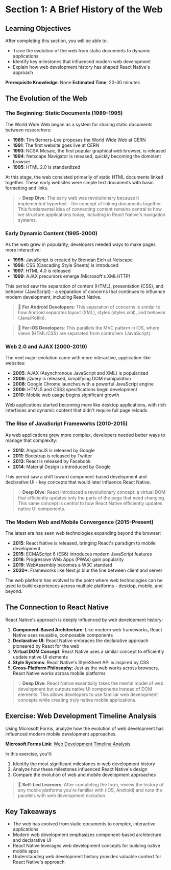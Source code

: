 # Section 1: A Brief History of the Web

## Learning Objectives
After completing this section, you will be able to:
- Trace the evolution of the web from static documents to dynamic applications
- Identify key milestones that influenced modern web development
- Explain how web development history has shaped React Native's approach

**Prerequisite Knowledge**: None
**Estimated Time**: 20-30 minutes

## The Evolution of the Web

### The Beginning: Static Documents (1989-1995)

The World Wide Web began as a system for sharing static documents between researchers:

- **1989**: Tim Berners-Lee proposes the World Wide Web at CERN
- **1991**: The first website goes live at CERN
- **1993**: NCSA Mosaic, the first popular graphical web browser, is released
- **1994**: Netscape Navigator is released, quickly becoming the dominant browser
- **1995**: HTML 2.0 is standardized

At this stage, the web consisted primarily of static HTML documents linked together. These early websites were simple text documents with basic formatting and links.

> 💡 **Deep Dive**: The early web was revolutionary because it implemented hypertext - the concept of linking documents together. This fundamental idea of connecting content remains central to how we structure applications today, including in React Native's navigation systems.

### Early Dynamic Content (1995-2000)

As the web grew in popularity, developers needed ways to make pages more interactive:

- **1995**: JavaScript is created by Brendan Eich at Netscape
- **1996**: CSS (Cascading Style Sheets) is introduced
- **1997**: HTML 4.0 is released
- **1999**: AJAX precursors emerge (Microsoft's XMLHTTP)

This period saw the separation of content (HTML), presentation (CSS), and behavior (JavaScript) - a separation of concerns that continues to influence modern development, including React Native.

> 🔄 **For Android Developers**: This separation of concerns is similar to how Android separates layout (XML), styles (styles.xml), and behavior (Java/Kotlin).

> 🔄 **For iOS Developers**: This parallels the MVC pattern in iOS, where views (HTML/CSS) are separated from controllers (JavaScript).

### Web 2.0 and AJAX (2000-2010)

The next major evolution came with more interactive, application-like websites:

- **2005**: AJAX (Asynchronous JavaScript and XML) is popularized
- **2006**: jQuery is released, simplifying DOM manipulation
- **2008**: Google Chrome launches with a powerful JavaScript engine
- **2009**: HTML5 and CSS3 specifications begin development
- **2010**: Mobile web usage begins significant growth

Web applications started becoming more like desktop applications, with rich interfaces and dynamic content that didn't require full page reloads.

### The Rise of JavaScript Frameworks (2010-2015)

As web applications grew more complex, developers needed better ways to manage that complexity:

- **2010**: AngularJS is released by Google
- **2011**: Bootstrap is released by Twitter
- **2013**: React is released by Facebook
- **2014**: Material Design is introduced by Google

This period saw a shift toward component-based development and declarative UI - key concepts that would later influence React Native.

> 💡 **Deep Dive**: React introduced a revolutionary concept: a virtual DOM that efficiently updates only the parts of the page that need changing. This same concept is central to how React Native efficiently updates native UI components.

### The Modern Web and Mobile Convergence (2015-Present)

The latest era has seen web technologies expanding beyond the browser:

- **2015**: React Native is released, bringing React's paradigm to mobile development
- **2015**: ECMAScript 6 (ES6) introduces modern JavaScript features
- **2016**: Progressive Web Apps (PWAs) gain popularity
- **2019**: WebAssembly becomes a W3C standard
- **2020+**: Frameworks like Next.js blur the line between client and server

The web platform has evolved to the point where web technologies can be used to build experiences across multiple platforms - desktop, mobile, and beyond.

## The Connection to React Native

React Native's approach is deeply influenced by web development history:

1. **Component-Based Architecture**: Like modern web frameworks, React Native uses reusable, composable components
2. **Declarative UI**: React Native embraces the declarative approach pioneered by React for the web
3. **Virtual DOM Concept**: React Native uses a similar concept to efficiently update native UI elements
4. **Style Systems**: React Native's StyleSheet API is inspired by CSS
5. **Cross-Platform Philosophy**: Just as the web works across browsers, React Native works across mobile platforms

> 💡 **Deep Dive**: React Native essentially takes the mental model of web development but outputs native UI components instead of DOM elements. This allows developers to use familiar web development concepts while creating truly native mobile applications.

## Exercise: Web Development Timeline Analysis

Using Microsoft Forms, analyze how the evolution of web development has influenced modern mobile development approaches.

**Microsoft Forms Link**: [Web Development Timeline Analysis](https://link-to-form)

In this exercise, you'll:
1. Identify the most significant milestones in web development history
2. Analyze how these milestones influenced React Native's design
3. Compare the evolution of web and mobile development approaches

> 🚀 **Self-Led Learners**: After completing the form, review the history of any mobile platforms you're familiar with (iOS, Android) and note the parallels with web development evolution.

## Key Takeaways

- The web has evolved from static documents to complex, interactive applications
- Modern web development emphasizes component-based architecture and declarative UI
- React Native leverages web development concepts for building native mobile apps
- Understanding web development history provides valuable context for React Native's approach 